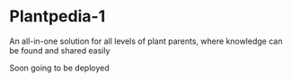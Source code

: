 # Plantpedia-1
An all-in-one solution for all levels of plant parents, where knowledge can be found and shared easily

Soon going to be deployed 
